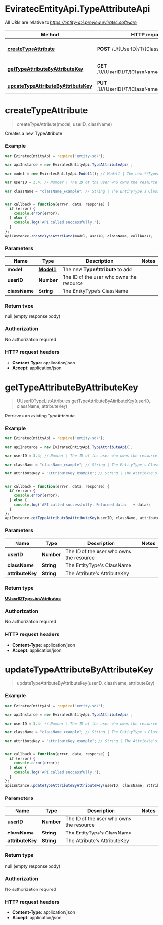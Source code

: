 # EviratecEntityApi.TypeAttributeApi

All URIs are relative to *https://entity-api.preview.eviratec.software*

Method | HTTP request | Description
------------- | ------------- | -------------
[**createTypeAttribute**](TypeAttributeApi.md#createTypeAttribute) | **POST** /U/{UserID}/T/{ClassName}/Attributes | Creates a new TypeAttribute
[**getTypeAttributeByAttributeKey**](TypeAttributeApi.md#getTypeAttributeByAttributeKey) | **GET** /U/{UserID}/T/{ClassName}/A/{AttributeKey} | Retrieves an existing TypeAttribute
[**updateTypeAttributeByAttributeKey**](TypeAttributeApi.md#updateTypeAttributeByAttributeKey) | **PUT** /U/{UserID}/T/{ClassName}/A/{AttributeKey} | 


<a name="createTypeAttribute"></a>
# **createTypeAttribute**
> createTypeAttribute(model, userID, className)

Creates a new TypeAttribute



### Example
```javascript
var EviratecEntityApi = require('entity-sdk');

var apiInstance = new EviratecEntityApi.TypeAttributeApi();

var model = new EviratecEntityApi.Model1(); // Model1 | The new **TypeAttribute** to add

var userID = 3.4; // Number | The ID of the user who owns the resource

var className = "className_example"; // String | The EntityType's ClassName


var callback = function(error, data, response) {
  if (error) {
    console.error(error);
  } else {
    console.log('API called successfully.');
  }
};
apiInstance.createTypeAttribute(model, userID, className, callback);
```

### Parameters

Name | Type | Description  | Notes
------------- | ------------- | ------------- | -------------
 **model** | [**Model1**](Model1.md)| The new **TypeAttribute** to add | 
 **userID** | **Number**| The ID of the user who owns the resource | 
 **className** | **String**| The EntityType&#39;s ClassName | 

### Return type

null (empty response body)

### Authorization

No authorization required

### HTTP request headers

 - **Content-Type**: application/json
 - **Accept**: application/json

<a name="getTypeAttributeByAttributeKey"></a>
# **getTypeAttributeByAttributeKey**
> UUserIDTypeListAttributes getTypeAttributeByAttributeKey(userID, className, attributeKey)

Retrieves an existing TypeAttribute



### Example
```javascript
var EviratecEntityApi = require('entity-sdk');

var apiInstance = new EviratecEntityApi.TypeAttributeApi();

var userID = 3.4; // Number | The ID of the user who owns the resource

var className = "className_example"; // String | The EntityType's ClassName

var attributeKey = "attributeKey_example"; // String | The Attribute's AttributeKey


var callback = function(error, data, response) {
  if (error) {
    console.error(error);
  } else {
    console.log('API called successfully. Returned data: ' + data);
  }
};
apiInstance.getTypeAttributeByAttributeKey(userID, className, attributeKey, callback);
```

### Parameters

Name | Type | Description  | Notes
------------- | ------------- | ------------- | -------------
 **userID** | **Number**| The ID of the user who owns the resource | 
 **className** | **String**| The EntityType&#39;s ClassName | 
 **attributeKey** | **String**| The Attribute&#39;s AttributeKey | 

### Return type

[**UUserIDTypeListAttributes**](UUserIDTypeListAttributes.md)

### Authorization

No authorization required

### HTTP request headers

 - **Content-Type**: application/json
 - **Accept**: application/json

<a name="updateTypeAttributeByAttributeKey"></a>
# **updateTypeAttributeByAttributeKey**
> updateTypeAttributeByAttributeKey(userID, className, attributeKey)





### Example
```javascript
var EviratecEntityApi = require('entity-sdk');

var apiInstance = new EviratecEntityApi.TypeAttributeApi();

var userID = 3.4; // Number | The ID of the user who owns the resource

var className = "className_example"; // String | The EntityType's ClassName

var attributeKey = "attributeKey_example"; // String | The Attribute's AttributeKey


var callback = function(error, data, response) {
  if (error) {
    console.error(error);
  } else {
    console.log('API called successfully.');
  }
};
apiInstance.updateTypeAttributeByAttributeKey(userID, className, attributeKey, callback);
```

### Parameters

Name | Type | Description  | Notes
------------- | ------------- | ------------- | -------------
 **userID** | **Number**| The ID of the user who owns the resource | 
 **className** | **String**| The EntityType&#39;s ClassName | 
 **attributeKey** | **String**| The Attribute&#39;s AttributeKey | 

### Return type

null (empty response body)

### Authorization

No authorization required

### HTTP request headers

 - **Content-Type**: application/json
 - **Accept**: application/json

